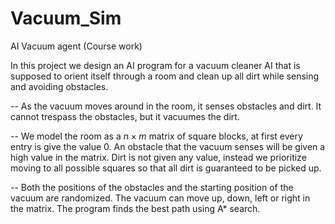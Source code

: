 # Vacuum_Sim
AI Vacuum agent (Course work)

In this project we design an AI program for a vacuum cleaner AI that is supposed to orient itself through a room and clean up all dirt while sensing and avoiding obstacles.

-- As the vacuum moves around in the room, it senses obstacles and dirt. It cannot trespass the obstacles, but it vacuumes the dirt.

-- We model the room as a $n\times m$ matrix of square blocks, at first every entry is give the value 0. An obstacle that the vacuum senses will be given a high value in the matrix. Dirt is not given any value, instead we prioritize moving to all possible squares so that all dirt is guaranteed to be picked up.   

-- Both the positions of the obstacles and the starting position of the vacuum are randomized. The vacuum can move up, down, left or right in the matrix. The program finds the best path using A* search.
